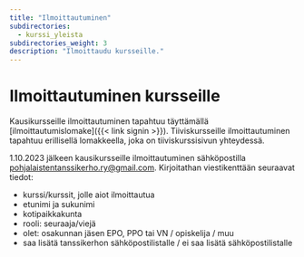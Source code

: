 ```yaml
---
title: "Ilmoittautuminen"
subdirectories:
  - kurssi_yleista
subdirectories_weight: 3
description: "Ilmoittaudu kursseille."
---
```


# Ilmoittautuminen kursseille

Kausikursseille ilmoittautuminen tapahtuu täyttämällä [ilmoittautumislomake]({{< link signin >}}). Tiiviskursseille ilmoittautuminen tapahtuu erillisellä lomakkeella, joka on tiiviskurssisivun yhteydessä.

1.10.2023 jälkeen kausikursseille ilmoittautuminen sähköpostilla pohjalaistentanssikerho.ry@gmail.com. Kirjoitathan viestikenttään seuraavat tiedot: 
- kurssi/kurssit, jolle aiot ilmoittautua
- etunimi ja sukunimi
- kotipaikkakunta
- rooli: seuraaja/viejä
- olet: osakunnan jäsen EPO, PPO tai VN / opiskelija / muu
- saa lisätä tanssikerhon sähköpostilistalle / ei saa lisätä sähköpostilistalle
